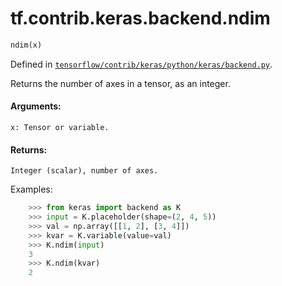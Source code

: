 <div itemscope itemtype="http://developers.google.com/ReferenceObject">
<meta itemprop="name" content="tf.contrib.keras.backend.ndim" />
</div>

# tf.contrib.keras.backend.ndim

``` python
ndim(x)
```



Defined in [`tensorflow/contrib/keras/python/keras/backend.py`](https://www.tensorflow.org/code/tensorflow/contrib/keras/python/keras/backend.py).

Returns the number of axes in a tensor, as an integer.

#### Arguments:

    x: Tensor or variable.


#### Returns:

    Integer (scalar), number of axes.

Examples:
```python
    >>> from keras import backend as K
    >>> input = K.placeholder(shape=(2, 4, 5))
    >>> val = np.array([[1, 2], [3, 4]])
    >>> kvar = K.variable(value=val)
    >>> K.ndim(input)
    3
    >>> K.ndim(kvar)
    2
```